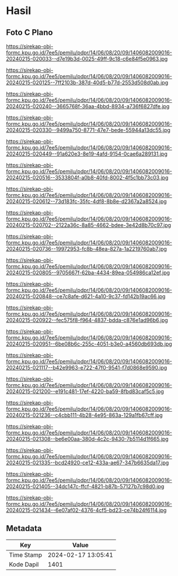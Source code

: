 # Hasil

## Foto C Plano

https://sirekap-obj-formc.kpu.go.id/7ee5/pemilu/pdpr/14/06/08/20/09/1406082009016-20240215-020033--d7e19b3d-0025-49ff-9c18-c6e84f5e0963.jpg

https://sirekap-obj-formc.kpu.go.id/7ee5/pemilu/pdpr/14/06/08/20/09/1406082009016-20240215-020125--7ff2103b-387d-40d5-b77d-2553d508d0ab.jpg

https://sirekap-obj-formc.kpu.go.id/7ee5/pemilu/pdpr/14/06/08/20/09/1406082009016-20240215-020240--3665768f-36aa-4bbd-8934-a736f6827dfe.jpg

https://sirekap-obj-formc.kpu.go.id/7ee5/pemilu/pdpr/14/06/08/20/09/1406082009016-20240215-020330--9499a750-8771-47e7-bede-55944a13dc55.jpg

https://sirekap-obj-formc.kpu.go.id/7ee5/pemilu/pdpr/14/06/08/20/09/1406082009016-20240215-020449--91a620e3-8e19-4afd-9154-0cae6a289131.jpg

https://sirekap-obj-formc.kpu.go.id/7ee5/pemilu/pdpr/14/06/08/20/09/1406082009016-20240215-020516--3533804f-a0b8-40fd-8002-4f5c1bb73c03.jpg

https://sirekap-obj-formc.kpu.go.id/7ee5/pemilu/pdpr/14/06/08/20/09/1406082009016-20240215-020612--73d183fc-35fc-4df8-8b8e-d2367a2a8524.jpg

https://sirekap-obj-formc.kpu.go.id/7ee5/pemilu/pdpr/14/06/08/20/09/1406082009016-20240215-020702--2122a36c-8a85-4662-bdee-3e42d8b70c97.jpg

https://sirekap-obj-formc.kpu.go.id/7ee5/pemilu/pdpr/14/06/08/20/09/1406082009016-20240215-020736--19972953-fc8b-48ea-827a-1a2219760ab7.jpg

https://sirekap-obj-formc.kpu.go.id/7ee5/pemilu/pdpr/14/06/08/20/09/1406082009016-20240215-020805--9705667f-62ba-4434-89ea-054986ca12ef.jpg

https://sirekap-obj-formc.kpu.go.id/7ee5/pemilu/pdpr/14/06/08/20/09/1406082009016-20240215-020848--ce7c8afe-d621-4a10-9c37-fd142b19ac66.jpg

https://sirekap-obj-formc.kpu.go.id/7ee5/pemilu/pdpr/14/06/08/20/09/1406082009016-20240215-020922--fec575f8-f964-4837-bdda-c876e1ad96b6.jpg

https://sirekap-obj-formc.kpu.go.id/7ee5/pemilu/pdpr/14/06/08/20/09/1406082009016-20240215-020951--6be08b6c-255c-4051-b3e0-a4560db693db.jpg

https://sirekap-obj-formc.kpu.go.id/7ee5/pemilu/pdpr/14/06/08/20/09/1406082009016-20240215-021117--b42e9963-e722-47f0-9541-f7d0868e9590.jpg

https://sirekap-obj-formc.kpu.go.id/7ee5/pemilu/pdpr/14/06/08/20/09/1406082009016-20240215-021200--e191c481-17ef-4220-ba59-8fbd83caf5c5.jpg

https://sirekap-obj-formc.kpu.go.id/7ee5/pemilu/pdpr/14/06/08/20/09/1406082009016-20240215-021236--c4cbb111-4b28-4e95-863a-129a1fb67cff.jpg

https://sirekap-obj-formc.kpu.go.id/7ee5/pemilu/pdpr/14/06/08/20/09/1406082009016-20240215-021308--be6e00aa-380d-4c2c-9430-7b5114d1f665.jpg

https://sirekap-obj-formc.kpu.go.id/7ee5/pemilu/pdpr/14/06/08/20/09/1406082009016-20240215-021335--bcd24920-ce12-433a-ae67-347b6635da17.jpg

https://sirekap-obj-formc.kpu.go.id/7ee5/pemilu/pdpr/14/06/08/20/09/1406082009016-20240215-021405--34dc147c-ffcf-4821-b87b-57127b7c98d0.jpg

https://sirekap-obj-formc.kpu.go.id/7ee5/pemilu/pdpr/14/06/08/20/09/1406082009016-20240215-021434--6e07af02-4376-4cf5-bd23-ce74b24f6114.jpg


## Metadata

| Key        | Value               |
| ---------- | ------------------- |
| Time Stamp | 2024-02-17 13:05:41 |
| Kode Dapil | 1401                |



